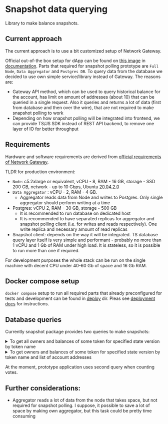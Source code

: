 # Snapshot data querying

Library to make balance snapshots.

## Current approach

The current approach is to use a bit customized setup of Network Gateway.

Official out-of-the box setup for dApp can be found on [this image](https://docs.radixdlt.com/main/node-and-gateway/_images/network-gateway-deployment.png) in [documentation](https://docs.radixdlt.com/main/node-and-gateway/network-gateway-setup.html). Parts that required for snapshot polling prototype are `Full Node`, `Data Aggregator` and `Postgres DB`. To query data from the database we decided to use own simple service/library instead of Gateway. The reasons are:
- Gateway API method, which can be used to query historical balance for the account, has limit on amount of addresses (about 10) that can be queried in a single request. Also it queries and returns a lot of data (first from database and then over the wire), that are not required to make snapshot polling to work
- Depending on how snapshot polling will be integrated into frontend, we can provide TS/JS SDK instead of REST API backend, to remove one layer of IO for better throughput

## Requirements

Hardware and software requirements are derived from [official requirements of Network Gateway](https://docs.radixdlt.com/main/node-and-gateway/network-gateway-setup-custom-requirements.html).

TLDR for production environment:
- `Node`: c5.2xlarge or equivalent, vCPU - 8, RAM - 16 GB, storage - SSD 200 GB, network - up to 10 Gbps, Ubuntu [20.04.2.0](https://releases.ubuntu.com/20.04/)
- `Data Aggregator` : vCPU - 2, RAM - 4 GB. 
    - Aggregator reads data from Node and writes to Postgres. Only single aggregator should perform writing at a time
- Postgres: vCPU 2, RAM - 30 GB, storage - 500 GB
    - It is recommended to run database on dedicated host
    - It is recommended to have separated replicas for aggregator and snapshot polling client (i.e. for writes and reads respectively). One write replica and necessary amount of read replicas
- Snapshot client: depends on the way it will be integrated. TS database query layer itself is very simple and performant - probably no more than 1 vCPU and 1 Gb of RAM under high load. It is stateless, so it is possible to run more than one if required.

For development purposes the whole stack can be run on the single machine with decent CPU under 40-60 Gb of space and 16 Gb RAM.

## Docker compose setup

`docker compose` setup to run all required parts that already preconfigured for tests and development can be found in [deploy](./deploy/) dir. Pleas see [deployment docs](./deploy/README.md) for instructions.

## Database queries

Currently snapshot package provides two queries to make snapshots:

<details>
  <summary>To get all owners and balances of some token for specified state version by token name</summary>

  ```sql
  with token_res_id as (select id
                        from entities
                        where address = ?),
       required_state as (select entity_id,
                                max(from_state_version) as state_version
                         from entity_resource_aggregated_vaults_history,
                              token_res_id
                         where resource_entity_id = token_res_id.id
                           and from_state_version <= ?
                         group by entity_id)
  select eravh.from_state_version,
         eravh.entity_id,
         eravh.resource_entity_id,
         eravh.balance,
         es.address
  from entity_resource_aggregated_vaults_history eravh,
       entities es,
       required_state,
       token_res_id
  where eravh.entity_id = required_state.entity_id
    and eravh.from_state_version = required_state.state_version
    and eravh.resource_entity_id = token_res_id.id
    and eravh.entity_id = es.id
  order by from_state_version desc;
  ```

  Where in place of `?` resource address and desired state version can be inserted accordingly. Filtering by address can be also added if needed, to reduce the amount of data to fetch.

  Query breakdown:

  - `token_res_id` sub-query is used to get internal database ID of the resource by specified address
  - `required_state` sub-query is used to get the latest state of the balances of all token holders up to the state version specified by the user. As I understood, `entity_resource_aggregated_vaults_history` tracks all balance changes for each `address + token` pair. `entity_id` - is internal DB ID of the token holder address, and `resource_entity_id` is internal DB ID of the token address. Query gets all balances for all states for desired token, groups them by holder address (`entity_id`) and then for each group gets the result with maximum state version which should be the current state of the balance for the state version provided by the user.
  - The rest of the query serves the purpose to enrich the data received from the `required_state` sub-query. It uses `address + token` pair from `required_state` to identify exact row in  `entity_resource_aggregated_vaults_history` and adds token holders addresses based on `entity_resource_aggregated_vaults_history.entity_id`
</details>

<details>
  <summary>To get owners and balances of some token for specified state version by token name and list of account addresses</summary>

  ```sql
  with accounts_ids as (select id, address
                        from entities
                        where address in ?
  ),
       token_res_id as (select id
                        from entities
                        where address = ?),
       required_state as (select entity_id,
                                 max(from_state_version) as state_version
                          from entity_resource_aggregated_vaults_history,
                               token_res_id
                          where resource_entity_id = token_res_id.id
                            and from_state_version <= ?
                            and entity_id in (select id from accounts_ids)
                          group by entity_id)
  select eravh.from_state_version,
         eravh.entity_id          as owner_id,
         eravh.resource_entity_id as token_id,
         eravh.balance,
         accounts_ids.address as owner_address
  from required_state,
       entity_resource_aggregated_vaults_history eravh,
       token_res_id,
       accounts_ids
  where required_state.entity_id = eravh.entity_id
    and required_state.state_version = eravh.from_state_version
    and eravh.resource_entity_id = token_res_id.id
    and eravh.entity_id = accounts_ids.id
  ;
  ```
  Where in place of `?` list of account addresses, resource address and desired state version can be inserted accordingly. Filtering by address can be also added if needed, to reduce the amount of data to fetch.
</details>


At the moment, prototype application uses second query when counting votes.

## Further considerations:
- Aggregator reads a lot of data from the node that takes space, but not required for snapshot polling. I suppose, it possible to save a lot of space by making own aggregator, but this task could be pretty time consuming